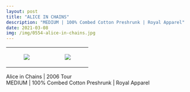 ```yaml
---
layout: post
title: "ALICE IN CHAINS"
description: "MEDIUM | 100% Combed Cotton Preshrunk | Royal Apparel"
date: 2021-03-08
img: /img/0554-alice-in-chains.jpg
---
```




<table style="width:100%;"><tr><td style="vertical-align:top;">
      <figure class="tmblr-full" data-orig-height="2048" data-orig-width="1365" data-orig-src="https://concertshirts.netlify.app/shirts/0554/0554-01.jpg"><img src="https://64.media.tumblr.com/505062d97e645f45ab91be0fa3e64c0a/b59447c47ea4304a-a3/s540x810/496f7b1e834b4337ec222dd1dc302cd3e13162aa.jpg" data-orig-height="2048" data-orig-width="1365" data-orig-src="https://concertshirts.netlify.app/shirts/0554/0554-01.jpg"/></figure></td>
    <td style="vertical-align:top;">
      <figure class="tmblr-full" data-orig-height="2048" data-orig-width="1365" data-orig-src="https://concertshirts.netlify.app/shirts/0554/0554-02.jpg"><img src="https://64.media.tumblr.com/2eb46301b51fc34388a94b8a6436a536/b59447c47ea4304a-9e/s540x810/3573ce2a66e59f27ebca74596cad23bf421c884a.jpg" data-orig-height="2048" data-orig-width="1365" data-orig-src="https://concertshirts.netlify.app/shirts/0554/0554-02.jpg"/></figure></td>
  </tr></table><p>
  Alice in Chains | 2006 Tour<br/>MEDIUM | 100% Combed Cotton Preshrunk | Royal Apparel
</p>
